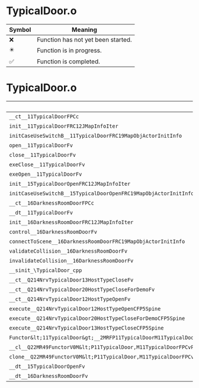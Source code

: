 # TypicalDoor.o
| Symbol | Meaning 
| ------------- | ------------- 
| :x: | Function has not yet been started. 
| :eight_pointed_black_star: | Function is in progress. 
| :white_check_mark: | Function is completed. 


# TypicalDoor.o
| Symbol | Decompiled? |
| ------------- | ------------- |
| `__ct__11TypicalDoorFPCc` | :x: |
| `init__11TypicalDoorFRC12JMapInfoIter` | :x: |
| `initCaseUseSwitchB__11TypicalDoorFRC19MapObjActorInitInfo` | :x: |
| `open__11TypicalDoorFv` | :x: |
| `close__11TypicalDoorFv` | :x: |
| `exeClose__11TypicalDoorFv` | :x: |
| `exeOpen__11TypicalDoorFv` | :x: |
| `init__15TypicalDoorOpenFRC12JMapInfoIter` | :x: |
| `initCaseUseSwitchB__15TypicalDoorOpenFRC19MapObjActorInitInfo` | :x: |
| `__ct__16DarknessRoomDoorFPCc` | :x: |
| `__dt__11TypicalDoorFv` | :x: |
| `init__16DarknessRoomDoorFRC12JMapInfoIter` | :x: |
| `control__16DarknessRoomDoorFv` | :x: |
| `connectToScene__16DarknessRoomDoorFRC19MapObjActorInitInfo` | :x: |
| `validateCollision__16DarknessRoomDoorFv` | :x: |
| `invalidateCollision__16DarknessRoomDoorFv` | :x: |
| `__sinit_\TypicalDoor_cpp` | :x: |
| `__ct__Q214NrvTypicalDoor13HostTypeCloseFv` | :x: |
| `__ct__Q214NrvTypicalDoor20HostTypeCloseForDemoFv` | :x: |
| `__ct__Q214NrvTypicalDoor12HostTypeOpenFv` | :x: |
| `execute__Q214NrvTypicalDoor12HostTypeOpenCFP5Spine` | :x: |
| `execute__Q214NrvTypicalDoor20HostTypeCloseForDemoCFP5Spine` | :x: |
| `execute__Q214NrvTypicalDoor13HostTypeCloseCFP5Spine` | :x: |
| `Functor&lt;11TypicalDoor&gt;__2MRFP11TypicalDoorM11TypicalDoorFPCvPv_v_Q22MR49FunctorV0M&lt;P11TypicalDoor,M11TypicalDoorFPCvPv_v&gt;` | :x: |
| `__cl__Q22MR49FunctorV0M&lt;P11TypicalDoor,M11TypicalDoorFPCvPv_v&gt;CFv` | :x: |
| `clone__Q22MR49FunctorV0M&lt;P11TypicalDoor,M11TypicalDoorFPCvPv_v&gt;CFP7JKRHeap` | :x: |
| `__dt__15TypicalDoorOpenFv` | :x: |
| `__dt__16DarknessRoomDoorFv` | :x: |
